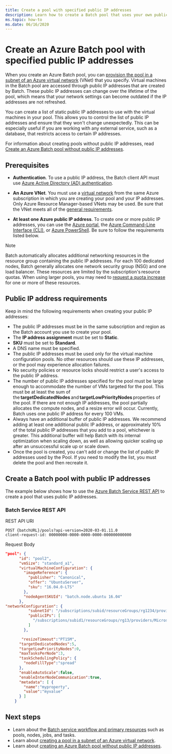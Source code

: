 ```yaml
---
title: Create a pool with specified public IP addresses
description: Learn how to create a Batch pool that uses your own public IP addresses.
ms.topic: how-to
ms.date: 06/16/2020
---
```


# Create an Azure Batch pool with specified public IP addresses

When you create an Azure Batch pool, you can [provision the pool in a subnet of an Azure virtual network](batch-virtual-network.md) (VNet) that you specify. Virtual machines in the Batch pool are accessed through public IP addresses that are created by Batch. These public IP addresses can change over the lifetime of the pool, which means that your network settings can become outdated if the IP addresses are not refreshed.

You can create a list of static public IP addresses to use with the virtual machines in your pool. This allows you to control the list of public IP addresses and ensure that they won't change unexpectedly. This can be especially useful if you are working with any external service, such as a database, that restricts access to certain IP addresses.

For information about creating pools without public IP addresses, read [Create an Azure Batch pool without public IP addresses](https://docs.microsoft.com/azure/batch/batch-pool-no-public-ip-address).

## Prerequisites

- **Authentication**. To use a public IP address, the Batch client API must use [Azure Active Directory (AD) authentication](batch-aad-auth.md).

- **An Azure VNet**. You must use a [virtual network](batch-virtual-network.md) from the same Azure subscription in which you are creating your pool and your IP addresses. Only Azure Resource Manager-based VNets may be used. Be sure that the VNet meets all of the [general requirements](batch-virtual-network.md#vnet-requirements).

- **At least one Azure public IP address**. To create one or more public IP addresses, you can use the [Azure portal](../virtual-network/virtual-network-public-ip-address.md#create-a-public-ip-address), the [Azure Command-Line Interface (CLI)](https://docs.microsoft.com/cli/azure/network/public-ip?view=azure-cli-latest#az-network-public-ip-create), or [Azure PowerShell](https://docs.microsoft.com/powershell/module/az.network/new-azpublicipaddress). Be sure to follow the requirements listed below.

> [!NOTE]
> Batch automatically allocates additional networking resources in the resource group containing the public IP addresses. For each 100 dedicated nodes, Batch generally allocates one network security group (NSG) and one load balancer. These resources are limited by the subscription's resource quotas. When using larger pools, you may need to [request a quota increase](batch-quota-limit.md#increase-a-quota) for one or more of these resources.

## Public IP address requirements

Keep in mind the following requirements when creating your public IP addresses:

- The public IP addresses must be in the same subscription and region as the Batch account you use to create your pool.
- The **IP address assignment** must be set to **Static**.
- **SKU** must be set to **Standard**.
- A DNS name must be specified.
- The public IP addresses must be used only for the virtual machine configuration pools. No other resources should use these IP addresses, or the pool may experience allocation failures.
- No security policies or resource locks should restrict a user's access to the public IP address.
- The number of public IP addresses specified for the pool must be large enough to accommodate the number of VMs targeted for the pool. This must be at least the sum of the **targetDedicatedNodes** and **targetLowPriorityNodes** properties of the pool. If there are not enough IP addresses, the pool partially allocates the compute nodes, and a resize error will occur. Currently, Batch uses one public IP address for every 100 VMs.
- Always have an additional buffer of public IP addresses. We recommend adding at least one additional public IP address, or approximately 10% of the total public IP addresses that you add to a pool, whichever is greater. This additional buffer will help Batch with its internal optimization when scaling down, as well as allowing quicker scaling up after an unsuccessful scale up or scale down.
- Once the pool is created, you can't add or change the list of public IP addresses used by the Pool. If you need to modify the list, you must delete the pool and then recreate it.

## Create a Batch pool with public IP addresses

The example below shows how to use the [Azure Batch Service REST API](https://docs.microsoft.com/rest/api/batchservice/pool/add) to create a pool that uses public IP addresses.

### Batch Service REST API

REST API URI

```http
POST {batchURL}/pools?api-version=2020-03-01.11.0
client-request-id: 00000000-0000-0000-0000-000000000000
```

Request Body

```json
"pool": {
      "id": "pool2",
      "vmSize": "standard_a1",
      "virtualMachineConfiguration": {
        "imageReference": {
          "publisher": "Canonical",
          "offer": "UbuntuServer",
          "sku": "16.04.0-LTS"
        },
        "nodeAgentSKUId": "batch.node.ubuntu 16.04"
      },
"networkConfiguration": {
          "subnetId": "/subscriptions/subid/resourceGroups/rg1234/providers/Microsoft.Network/virtualNetworks/network1234/subnets/subnet123",
          "publicIPs": [
            "/subscriptions/subid1/resourceGroups/rg13/providers/Microsoft.Network/publicIPAddresses/ip135"
          ]
        },

       "resizeTimeout":"PT15M",
      "targetDedicatedNodes":5,
      "targetLowPriorityNodes":0,
      "maxTasksPerNode":3,
      "taskSchedulingPolicy": {
        "nodeFillType":"spread"
      }, 
      "enableAutoScale":false,
      "enableInterNodeCommunication":true,
      "metadata": [ {
        "name":"myproperty",
        "value":"myvalue"
      } ]
    }
```

## Next steps

- Learn about the [Batch service workflow and primary resources](batch-service-workflow-features.md) such as pools, nodes, jobs, and tasks.
- Learn about [creating a pool in a subnet of an Azure virtual network](batch-virtual-network.md).
- Learn about [creating an Azure Batch pool without public IP addresses](https://docs.microsoft.com/azure/batch/batch-pool-no-public-ip-address).

